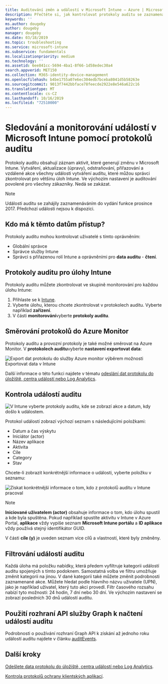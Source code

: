 ```yaml
---
title: Auditování změn a událostí v Microsoft Intune – Azure | Microsoft Docs
description: Přečtěte si, jak kontrolovat protokoly auditu se zaznamenanými aktivitami Microsoft Intune.
keywords: ''
ms.author: dougeby
author: dougeby
manager: dougeby
ms.date: 03/18/2019
ms.topic: troubleshooting
ms.service: microsoft-intune
ms.subservice: fundamentals
ms.localizationpriority: medium
ms.technology: ''
ms.assetid: 6ee841cc-5694-4ba1-8f66-1d58edec30a4
search.appverid: MET150
ms.collection: M365-identity-device-management
ms.openlocfilehash: b4be1755a07e6ec304edb7bceba8041d5b58263e
ms.sourcegitcommit: 9013f7442bbface78feecde2922e8e546a622c16
ms.translationtype: MT
ms.contentlocale: cs-CZ
ms.lasthandoff: 10/16/2019
ms.locfileid: "72510000"
---
```

# <a name="use-audit-logs-to-track-and-monitor-events-in-microsoft-intune"></a>Sledování a monitorování událostí v Microsoft Intune pomocí protokolů auditu

Protokoly auditu obsahují záznam aktivit, které generují změnu v Microsoft Intune. Vytváření, aktualizace (úpravy), odstraňování, přiřazování a vzdálené akce všechny události vytváření auditu, které můžou správci zkontrolovat pro většinu úloh Intune. Ve výchozím nastavení je auditování povolené pro všechny zákazníky. Nedá se zakázat.

> [!NOTE]
> Události auditu se zahájily zaznamenáváním do vydání funkce prosince 2017. Předchozí události nejsou k dispozici.

## <a name="who-can-access-the-data"></a>Kdo má k těmto datům přístup?

Protokoly auditu mohou kontrolovat uživatelé s tímto oprávněním:

- Globální správce
- Správce služby Intune
- Správci s přiřazenou rolí Intune a oprávněními pro **data auditu** - **čtení**.

## <a name="audit-logs-for-intune-workloads"></a>Protokoly auditu pro úlohy Intune

Protokoly auditu můžete zkontrolovat ve skupině monitorování pro každou úlohu Intune:

1. Přihlaste se k [Intune](https://go.microsoft.com/fwlink/?linkid=2090973).
2. Vyberte úlohu, kterou chcete zkontrolovat v protokolech auditu. Vyberte například **zařízení**.
3. V části **monitorování**vyberte **protokoly auditu**.

## <a name="route-logs-to-azure-monitor"></a>Směrování protokolů do Azure Monitor

Protokoly auditu a provozní protokoly je také možné směrovat na Azure Monitor. V **protokolech auditu**vyberte **nastavení exportovat data**:

![Export dat protokolu do služby Azure monitor výběrem možnosti Exportovat data v Intune](./media/monitor-audit-logs/audit-logs-export-data-settings.png)

Další informace o této funkci najdete v tématu [odeslání dat protokolu do úložiště, centra událostí nebo Log Analytics](review-logs-using-azure-monitor.md).

## <a name="review-audit-events"></a>Kontrola událostí auditu

![V Intune vyberte protokoly auditu, kde se zobrazí akce a datum, kdy došlo k událostem.](./media/monitor-audit-logs/monitor-audit-logs.png "Protokoly auditu")

Protokol událostí zobrazí výchozí seznam s následujícími položkami:

- Datum a čas výskytu
- Iniciátor (actor)
- Název aplikace
- Aktivita
- Cíle
- Category
- Stav

Chcete-li zobrazit konkrétnější informace o události, vyberte položku v seznamu:

![Získat konkrétnější informace o tom, kdo z protokolů auditu v Intune pracoval](./media/monitor-audit-logs/monitor-audit-log-detail.png "Podrobnosti protokolu auditu")

> [!NOTE]
> **Iniciované uživatelem (actor)** obsahuje informace o tom, kdo úlohu spustil a kde byla spuštěna. Pokud například spustíte aktivitu v Intune v Azure Portal, **aplikace** vždy vypíše seznam **Microsoft Intune portálu** a **ID aplikace** vždy používá stejný identifikátor GUID.
> 
> V části **cíle (y)** je uveden seznam více cílů a vlastností, které byly změněny.  

## <a name="filter-audit-events"></a>Filtrování událostí auditu

Každá úloha má položku nabídky, která předem vyfiltruje kategorii událostí auditu spojených s tímto podoknem. Samostatná volba ve filtru umožňuje změnit kategorii na jinou. V dané kategorii také můžete změnit podrobnosti zaznamenané akce. Můžete hledat podle hlavního názvu uživatele (UPN), jako je například uživatel, který tuto akci provedl. Filtr časového rozsahu nabízí tyto možnosti: 24 hodin, 7 dní nebo 30 dní. Ve výchozím nastavení se zobrazí posledních 30 dnů událostí auditu.

## <a name="use-graph-api-to-retrieve-audit-events"></a>Použití rozhraní API služby Graph k načtení událostí auditu

Podrobnosti o používání rozhraní Graph API k získání až jednoho roku událostí auditu najdete v článku [auditEvents](https://docs.microsoft.com/graph/api/intune-auditing-auditevent-list?view=graph-rest-1.0).

## <a name="next-steps"></a>Další kroky

[Odešlete data protokolu do úložiště, centra událostí nebo Log Analytics](review-logs-using-azure-monitor.md).

[Kontrola protokolů ochrany klientských aplikací](../apps/app-protection-policy-settings-log.md).
